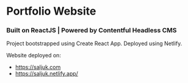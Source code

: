# Portfolio Website

### Built on ReactJS | Powered by Contentful Headless CMS

Project bootstrapped using Create React App. Deployed using Netlify.

Website deployed on:

- https://saljuk.com
- https://saljuk.netlify.app/
